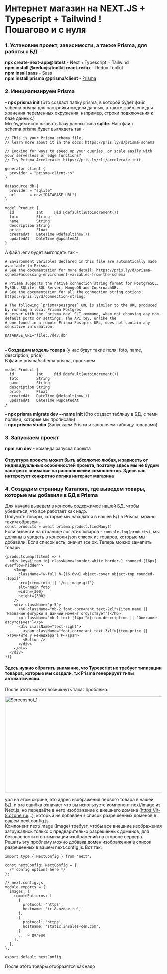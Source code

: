 <h1>Интернет магазин на NEXT.JS + Typescript + Tailwind ! <br>
Пошагово и с нуля</h1>

<h3>1. Установим проект, зависимости, а также Prisma, для работы с БД</h3>
<b>npx create-next-app@latest</b> - Next + Typescript + Tailwind
<br>
<b>npm install @reduxjs/toolkit react-redux</b> - Redux Toolkit 
<br>
<b>npm insall sass</b> - Sass
<br>
<b>npm install prisma @prisma/client</b> - <a href="https://habr.com/ru/companies/timeweb/articles/654341/">Prisma</a>

<h3>2. Инициализируем Prisma</h3>
<b>- npx prisma init</b> (Это создаст папку prisma, в которой будет файл schema.prisma для настройки модели данных, а также файл .env для хранения переменных окружения, например, строки подключения к базе данных.)
<br>
Мы будем использовать базу данных типа <b>sqlite.</b> Наш файл schema.prisma будет выглядеть так - 

```
// This is your Prisma schema file,
// learn more about it in the docs: https://pris.ly/d/prisma-schema

// Looking for ways to speed up your queries, or scale easily with your serverless or edge functions?
// Try Prisma Accelerate: https://pris.ly/cli/accelerate-init

generator client {
  provider = "prisma-client-js"
}

datasource db {
  provider = "sqlite"
  url      = env("DATABASE_URL")
}

model Product {
  id          Int     @id @default(autoincrement())
  foto        String
  name        String
  description String
  price       Float
  createdAt   DateTime @default(now())
  updatedAt   DateTime @updatedAt
}
```

А файл .env будет выглядеть так - 

```
# Environment variables declared in this file are automatically made available to Prisma.
# See the documentation for more detail: https://pris.ly/d/prisma-schema#accessing-environment-variables-from-the-schema

# Prisma supports the native connection string format for PostgreSQL, MySQL, SQLite, SQL Server, MongoDB and CockroachDB.
# See the documentation for all the connection string options: https://pris.ly/d/connection-strings

# The following `prisma+postgres` URL is similar to the URL produced by running a local Prisma Postgres 
# server with the `prisma dev` CLI command, when not choosing any non-default ports or settings. The API key, unlike the 
# one found in a remote Prisma Postgres URL, does not contain any sensitive information.

DATABASE_URL="file:./dev.db"
```

<br>
<b>- Создадим модель товара</b> (у нас будут такие поля: foto, name, description, price)
<br>
В файле prisma/schema.prisma, пропишем

```
model Product {
  id          Int     @id @default(autoincrement())
  foto        String
  name        String
  description String
  price       Float
  createdAt   DateTime @default(now())
  updatedAt   DateTime @updatedAt
}
```

<b>- npx prisma migrate dev --name init</b> (Это создаст таблицу в БД, с теми полями, которые мы прописали)
<br>
<b>- npx prisma studio</b>  (Запускаем Prisma и заполняем таблицу товарами)

<h3>3. Запускаем проект</h3>
<b>npm run dev</b> - команда запуска проекта

<h4>Cтруктура проекта может быть абсолютно любая, и зависеть от индивидуальных особенностей проекта, поэтому здесь мы не будем заострять внимание на расположении компонентов. Здесь нас интересует конкретно логика интернет магазина</h4>

<h3>4. Создадим страницу Каталога, где выведем товары, которые мы добавили в БД в Prisma</h3>

Для начала выведем в консоль содержимое нашей БД, чтобы убедиться, что все работает как надо.
<br>
Получить товары, которые мы находятся в нашей БД в Prisma, можно таким образом -
<br>
`const products = await prisma.product.findMany()`
<br>
Если вывести на странице лог этих товаров - `console.log(products)`, мы должны в увидеть в консоли json список из товаров, которые мы добавили. Если список есть, значит все ок. Теперь можно замапить товары.
<br>

```
{products.map((item) => (
  <div key={item.id} className="border-white border-1 rounded-[16px] overflow-hidden">
    <Image
      className="w-full h-[16.6vw] object-cover object-top rounded-[16px]" 
      src={item.foto || '/no_image.gif'} 
      alt='main foto' 
      width={300} 
      height={300} 
    />
    <div className="p-5">
      <h6 className="mb-2 font-cormorant text-2xl">{item.name || 'Название фигурки в данный момент отсутствует'}</h6>
      <p className="mb-1 text-[14px]">{item.description || 'Описание отсутствует'}</p>
      <div className="text-right">
        <span className="font-cormorant text-3xl">{item.price || 'Уточняйте у менеджера'} ₽</span>
        <Button />
      </div>
    </div>
  </div>
))} 
```

<h4>Здесь нужно обратить внимание, что Typescript не требует типизации товаров, которые мы создали, т.к Prisma генерирует типы автоматически.</h4>

После этого может возникнуть такая проблема: 

<img width="1040" height="307" alt="Screenshot_1" src="https://github.com/user-attachments/assets/ebc29a3a-1e0c-4826-bf5d-fa5abe597830" />

урл на этом скрине, это адрес изображения первого товара в нашей БД, и эта ошибка означает что вы используете компонент next/image из Next.js, но передаёте в него изображение с внешнего домена (https://ir-8.ozone.ru/...), который не добавлен в список разрешённых доменов в вашем next.config.js.
<br>
Компонент next/image (Image) требует, чтобы все внешние изображения загружались только с предварительно разрешённых доменов, для безопасности и оптимизации изображений на стороне сервера.
<br>
Решить эту проблему можно добавив домен изображения в список разрешенных в вашем next.config.js. Вот так: 

```
import type { NextConfig } from "next";

const nextConfig: NextConfig = {
  /* config options here */
};

// next.config.js
module.exports = {
  images: {
    remotePatterns: [
      {
        protocol: 'https',
        hostname: 'ir-8.ozone.ru',
      },
      {
        protocol: 'https',
        hostname: 'static.insales-cdn.com',
      }
      ... и дальше
    ],
  },
};

export default nextConfig;

```

После этого товары отобразятся как надо





